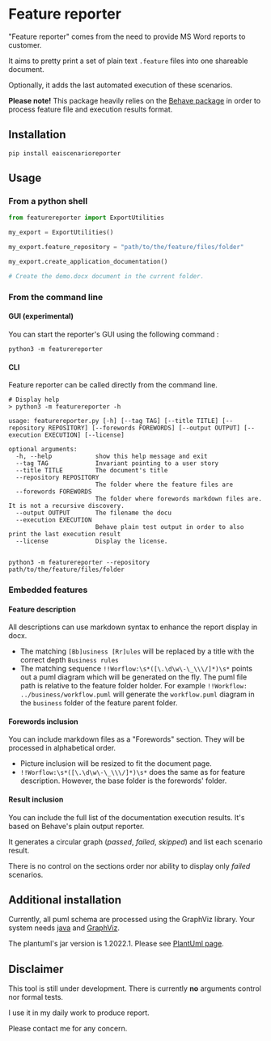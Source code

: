 # Feature reporter

"Feature reporter" comes from the need to provide MS Word reports to customer.

It aims to pretty print a set of plain text `.feature` files into one shareable document.

Optionally, it adds the last automated execution of these scenarios.

**Please note!** This package heavily relies on the [Behave package](https://behave.readthedocs.io/en/stable/) in order 
to process feature file and execution results format.

## Installation 

```
pip install eaiscenarioreporter
```

## Usage

### From a python shell

```python
from featurereporter import ExportUtilities

my_export = ExportUtilities()

my_export.feature_repository = "path/to/the/feature/files/folder"

my_export.create_application_documentation()

# Create the demo.docx document in the current folder.
```

### From the command line

#### GUI (experimental)

You can start the reporter's GUI using the following command :

```commandline
python3 -m featurereporter
```

#### CLI 

Feature reporter can be called directly from the command line.

```
# Display help
> python3 -m featurereporter -h

usage: featurereporter.py [-h] [--tag TAG] [--title TITLE] [--repository REPOSITORY] [--forewords FOREWORDS] [--output OUTPUT] [--execution EXECUTION] [--license]

optional arguments:
  -h, --help            show this help message and exit
  --tag TAG             Invariant pointing to a user story
  --title TITLE         The document's title
  --repository REPOSITORY
                        The folder where the feature files are
  --forewords FOREWORDS
                        The folder where forewords markdown files are. It is not a recursive discovery.
  --output OUTPUT       The filename the docu
  --execution EXECUTION
                        Behave plain test output in order to also print the last execution result
  --license             Display the license.


```
 
```commandline
python3 -m featurereporter --repository path/to/the/feature/files/folder
```

### Embedded features

#### Feature description

All descriptions can use markdown syntax to enhance the report display in docx.

- The matching `[Bb]usiness [Rr]ules` will be replaced by a title with the correct depth `Business rules`
- The matching sequence `!!Worflow:\s*([\.\d\w\-\_\\\/]*)\s*` points out a puml diagram which will be generated on the fly. 
The puml file path is relative to the feature folder holder. For example `!!Workflow: ../business/workflow.puml` will generate the `workflow.puml` diagram in the `business` folder of the feature parent folder. 


#### Forewords inclusion

You can include markdown files as a "Forewords" section. They will be processed in alphabetical order.

- Picture inclusion will be resized to fit the document page.
- `!!Worflow:\s*([\.\d\w\-\_\\\/]*)\s*` does the same as for feature description. However, the base folder is the forewords' folder.

#### Result inclusion

You can include the full list of the documentation execution results. It's based on Behave's plain output reporter.

It generates a circular graph (*passed*, *failed*, *skipped*) and list each scenario result.

There is no control on the sections order nor ability to display only *failed* scenarios.

## Additional installation

Currently, all puml schema are processed using the GraphViz library. Your system needs [java](https://www.java.com/en/download/) and [GraphViz](https://graphviz.org/download/).

The plantuml's jar version is 1.2022.1. Please see [PlantUml page](https://plantuml.com/en/).


## Disclaimer

This tool is still under development. There is currently **no** arguments control nor formal tests.

I use it in my daily work to produce report.

Please contact me for any concern.